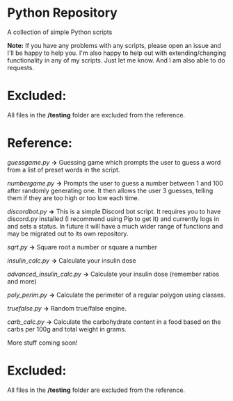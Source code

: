 # Python Repository
A collection of simple Python scripts

**Note:** If you have any problems with any scripts, please open an issue and I'll be happy to help you. I'm also happy to help out with extending/changing functionality in any of my scripts. Just let me know.
And I am also able to do requests.

# Excluded:

All files in the **/testing** folder are excluded from the reference.


# Reference:

*guessgame.py* **->** Guessing game which prompts the user to guess a word from a list of preset words in the script.

*numbergame.py* **->** Prompts the user to guess a number between 1 and 100 after randomly generating one. It then allows the user 3 guesses, telling them if they are too high or too low each time.

*discordbot.py* **->** This is a simple Discord bot script. It requires you to have discord.py installed (I recommend using Pip to get it) and currently logs in and sets a status. In future it will have a much wider range of functions and may be migrated out to its own repository.

*sqrt.py* **->** Square root a number or square a number

*insulin_calc.py* **->** Calculate your insulin dose

*advanced_insulin_calc.py* **->** Calculate your insulin dose (remember ratios and more)

*poly_perim.py* **->** Calculate the perimeter of a regular polygon using classes.

*truefalse.py* **->** Random true/false engine.

*carb_calc.py* **->** Calculate the carbohydrate content in a food based on the carbs per 100g and total weight in grams.

More stuff coming soon!

# Excluded:

All files in the **/testing** folder are excluded from the reference.
